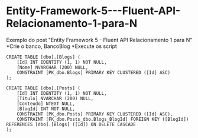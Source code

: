 Entity-Framework-5---Fluent-API-Relacionamento-1-para-N
=======================================================

Exemplo do post "Entity Framework 5 - Fluent API Relacionamento 1 para N"
*Crie o banco, BancoBlog
*Execute os script
```
CREATE TABLE [dbo].[Blogs] (
    [Id] INT IDENTITY (1, 1) NOT NULL,
    [Nome] NVARCHAR (200) NULL,
    CONSTRAINT [PK_dbo.Blogs] PRIMARY KEY CLUSTERED ([Id] ASC)
);
```
```
CREATE TABLE [dbo].[Posts] (
    [Id] INT IDENTITY (1, 1) NOT NULL,
    [Titulo] NVARCHAR (200) NULL,
    [Conteudo] NTEXT NULL,
    [BlogId] INT NOT NULL,
    CONSTRAINT [PK_dbo.Posts] PRIMARY KEY CLUSTERED ([Id] ASC),
    CONSTRAINT [FK_dbo.Posts_dbo.Blogs_BlogId] FOREIGN KEY ([BlogId]) REFERENCES [dbo].[Blogs] ([Id]) ON DELETE CASCADE
);
```

